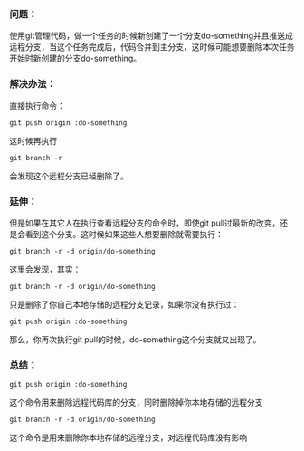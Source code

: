 ### 问题：

使用git管理代码，做一个任务的时候新创建了一个分支do-something并且推送成远程分支，当这个任务完成后，代码合并到主分支，这时候可能想要删除本次任务开始时新创建的分支do-something。

### 解决办法：

直接执行命令：

```
git push origin :do-something
```

这时候再执行

```
git branch -r
```

会发现这个远程分支已经删除了。

### 延伸：

但是如果在其它人在执行查看远程分支的命令时，即使git pull过最新的改变，还是会看到这个分支。这时候如果这些人想要删除就需要执行：

```
git branch -r -d origin/do-something
```

这里会发现，其实：

```
git branch -r -d origin/do-something
```

只是删除了你自己本地存储的远程分支记录，如果你没有执行过：

```
git push origin :do-something
```

那么，你再次执行git pull的时候，do-something这个分支就又出现了。

### 总结：

```
git push origin :do-something
```

这个命令用来删除远程代码库的分支，同时删除掉你本地存储的远程分支

```
git branch -r -d origin/do-something
```

这个命令是用来删除你本地存储的远程分支，对远程代码库没有影响